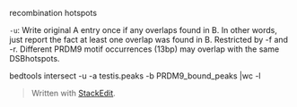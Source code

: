 recombination hotspots

`-u`: Write original A entry once if any overlaps found in B. In other words, just report the fact at least one overlap was found in B. Restricted by -f and -r. Different PRDM9 motif occurrences (13bp) may overlap with the same DSBhotspots.

bedtools intersect -u -a testis.peaks -b PRDM9_bound_peaks |wc -l

> Written with [StackEdit](https://stackedit.io/).
<!--stackedit_data:
eyJoaXN0b3J5IjpbLTEwODc1NTQ5NzEsLTE1OTczNjc3MzQsMT
MxMTA5NDI4MSwtMjAxMzQ2MjcxOCwtMjEzOTc2Mjg0Nyw3MzA5
OTgxMTZdfQ==
-->